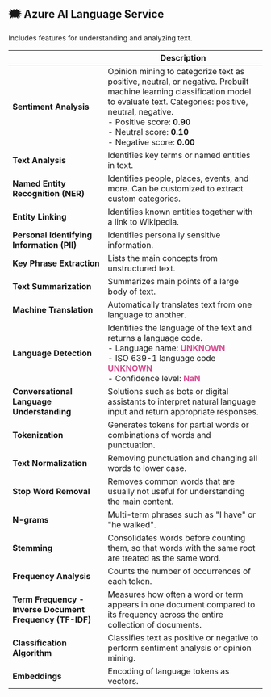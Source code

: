 ## 🗯  Azure AI Language Service
Includes features for understanding and analyzing text.


|                                 | Description                                                                                              |
|----------------------------------------|----------------------------------------------------------------------------------------------------------|
| **Sentiment Analysis**                 | Opinion mining to categorize text as positive, neutral, or negative. Prebuilt machine learning classification model to evaluate text. Categories: positive, neutral, negative.  <br>- Positive score: **0.90**  <br>- Neutral score: **0.10**  <br>- Negative score: **0.00** |
| **Text Analysis**                      | Identifies key terms or named entities in text.                                                          |
| **Named Entity Recognition (NER)**     | Identifies people, places, events, and more. Can be customized to extract custom categories.             |
| **Entity Linking**                     | Identifies known entities together with a link to Wikipedia.                                             |
| **Personal Identifying Information (PII)** | Identifies personally sensitive information.                                                            |
| **Key Phrase Extraction**              | Lists the main concepts from unstructured text.                                                          |
| **Text Summarization**                 | Summarizes main points of a large body of text.                                                          |
| **Machine Translation**                | Automatically translates text from one language to another.                                              |
| **Language Detection**                 | Identifies the language of the text and returns a language code. <br> - Language name: <span style="color:#D64B91">**UNKNOWN**</span> <br>- ISO 639-1 language code <span style="color:#D64B91">**UNKNOWN**</span> <br>- Confidence level: <span style="color:#D64B91">**NaN**</span> |
| **Conversational Language Understanding** | Solutions such as bots or digital assistants to interpret natural language input and return appropriate responses. |
| **Tokenization**   | Generates tokens for partial words or combinations of words and punctuation.                  |
| **Text Normalization** | Removing punctuation and changing all words to lower case.                               |
| **Stop Word Removal**  | Removes common words that are usually not useful for understanding the main content.      |
| **N-grams**        | Multi-term phrases such as "I have" or "he walked".                                           |
| **Stemming**       | Consolidates words before counting them, so that words with the same root are treated as the same word. |
| **Frequency Analysis**                     | Counts the number of occurrences of each token.                                                               |
| **Term Frequency - Inverse Document Frequency (TF-IDF)** | Measures how often a word or term appears in one document compared to its frequency across the entire collection of documents. |
| **Classification Algorithm**               | Classifies text as positive or negative to perform sentiment analysis or opinion mining.                      |
| **Embeddings**                             | Encoding of language tokens as vectors.                                                                       |

